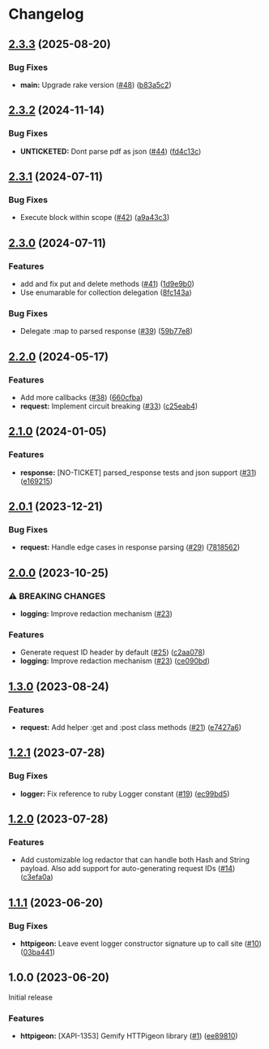 # Changelog

## [2.3.3](https://github.com/dailypay/httpigeon/compare/v2.3.2...v2.3.3) (2025-08-20)


### Bug Fixes

* **main:** Upgrade rake version ([#48](https://github.com/dailypay/httpigeon/issues/48)) ([b83a5c2](https://github.com/dailypay/httpigeon/commit/b83a5c23ac326d5741000437467845b102ccdfb4))

## [2.3.2](https://github.com/dailypay/httpigeon/compare/v2.3.1...v2.3.2) (2024-11-14)


### Bug Fixes

* **UNTICKETED:** Dont parse pdf as json ([#44](https://github.com/dailypay/httpigeon/issues/44)) ([fd4c13c](https://github.com/dailypay/httpigeon/commit/fd4c13cbb6c8084aa054c2daa756ace651e1338b))

## [2.3.1](https://github.com/dailypay/httpigeon/compare/v2.3.0...v2.3.1) (2024-07-11)


### Bug Fixes

* Execute block within scope ([#42](https://github.com/dailypay/httpigeon/issues/42)) ([a9a43c3](https://github.com/dailypay/httpigeon/commit/a9a43c391b449b3316812e1c99fb88e25c923b31))

## [2.3.0](https://github.com/dailypay/httpigeon/compare/v2.2.0...v2.3.0) (2024-07-11)


### Features

* add and fix put and delete methods ([#41](https://github.com/dailypay/httpigeon/issues/41)) ([1d9e9b0](https://github.com/dailypay/httpigeon/commit/1d9e9b0585d56c9785efa97e5a743cdcbd179884))
* Use enumarable for collection delegation ([8fc143a](https://github.com/dailypay/httpigeon/commit/8fc143a8717aebdd072bd48dceccc34a318657b7))


### Bug Fixes

* Delegate :map to parsed response ([#39](https://github.com/dailypay/httpigeon/issues/39)) ([59b77e8](https://github.com/dailypay/httpigeon/commit/59b77e821a1356884cb7c426fe433229aa1bdfcc))

## [2.2.0](https://github.com/dailypay/httpigeon/compare/v2.1.0...v2.2.0) (2024-05-17)


### Features

* Add more callbacks ([#38](https://github.com/dailypay/httpigeon/issues/38)) ([660cfba](https://github.com/dailypay/httpigeon/commit/660cfba63a8cdc2ff73764913426d38644aaf53a))
* **request:** Implement circuit breaking ([#33](https://github.com/dailypay/httpigeon/issues/33)) ([c25eab4](https://github.com/dailypay/httpigeon/commit/c25eab406d26b50da806d122eb73be0701b84c4e))

## [2.1.0](https://github.com/dailypay/httpigeon/compare/v2.0.1...v2.1.0) (2024-01-05)


### Features

* **response:** [NO-TICKET] parsed_response tests and json support ([#31](https://github.com/dailypay/httpigeon/issues/31)) ([e169215](https://github.com/dailypay/httpigeon/commit/e169215e1394927cb9137e1691196aa535ffd25d))

## [2.0.1](https://github.com/dailypay/httpigeon/compare/v2.0.0...v2.0.1) (2023-12-21)


### Bug Fixes

* **request:** Handle edge cases in response parsing ([#29](https://github.com/dailypay/httpigeon/issues/29)) ([7818562](https://github.com/dailypay/httpigeon/commit/7818562736b5c5258b77357c73f24926e46eb458))

## [2.0.0](https://github.com/dailypay/httpigeon/compare/v1.3.0...v2.0.0) (2023-10-25)


### ⚠ BREAKING CHANGES

* **logging:** Improve redaction mechanism ([#23](https://github.com/dailypay/httpigeon/issues/23))

### Features

* Generate request ID header by default ([#25](https://github.com/dailypay/httpigeon/issues/25)) ([c2aa078](https://github.com/dailypay/httpigeon/commit/c2aa078947c422f544ff1b36d77576a2a3681d08))
* **logging:** Improve redaction mechanism ([#23](https://github.com/dailypay/httpigeon/issues/23)) ([ce090bd](https://github.com/dailypay/httpigeon/commit/ce090bd0124ef3f3ec616d7c0af5a4652be11b0a))

## [1.3.0](https://github.com/dailypay/httpigeon/compare/v1.2.1...v1.3.0) (2023-08-24)


### Features

* **request:** Add helper :get and :post class methods ([#21](https://github.com/dailypay/httpigeon/issues/21)) ([e7427a6](https://github.com/dailypay/httpigeon/commit/e7427a6f1fe2d39e4cce2ec3ea1188e03b563287))

## [1.2.1](https://github.com/dailypay/httpigeon/compare/v1.2.0...v1.2.1) (2023-07-28)


### Bug Fixes

* **logger:** Fix reference to ruby Logger constant ([#19](https://github.com/dailypay/httpigeon/issues/19)) ([ec99bd5](https://github.com/dailypay/httpigeon/commit/ec99bd5b6371256ded6c88c8413b0bd2c926a7a1))

## [1.2.0](https://github.com/dailypay/httpigeon/compare/v1.1.1...v1.2.0) (2023-07-28)


### Features

* Add customizable log redactor that can handle both Hash and String payload. Also add support for auto-generating request IDs ([#14](https://github.com/dailypay/httpigeon/issues/14)) ([c3efa0a](https://github.com/dailypay/httpigeon/commit/c3efa0a510cda687f6a6822e17c1c9600ba4dfd0))

## [1.1.1](https://github.com/dailypay/httpigeon/compare/v1.1.0...v1.1.1) (2023-06-20)


### Bug Fixes

* **httpigeon:** Leave event logger constructor signature up to call site ([#10](https://github.com/dailypay/httpigeon/issues/10)) ([03ba441](https://github.com/dailypay/httpigeon/commit/03ba441c66d8ea6562f218b41cc8f724bd98a4a9))

## 1.0.0 (2023-06-20)
Initial release

### Features

* **httpigeon:** [XAPI-1353] Gemify HTTPigeon library ([#1](https://github.com/dailypay/httpigeon/issues/1)) ([ee89810](https://github.com/dailypay/httpigeon/commit/ee898102b2dffe6623e57a0d799a8b9a37d068a1))
